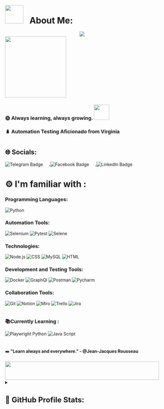 # <img src="https://media2.giphy.com/media/v1.Y2lkPTc5MGI3NjExcmswaGRvZGRxZ2Q2ZnViam5mOTg3N3JhdHNra3FrbmkzNmpyM3d6dyZlcD12MV9pbnRlcm5hbF9naWZfYnlfaWQmY3Q9cw/yPLFnK5wvLwxZUOw7o/giphy.gif" width="60" height="60"> &nbsp; About Me:
  <div style="flex-grow: 1; text-align: center;">
    <img src="https://readme-typing-svg.demolab.com?font=Fira+Code&pause=1000&color=63FFE1&center=true&vCenter=true&random=false&width=438&height=52&lines=Hello%2C+I'm+Katya.+Welcome!" style="display:inline-block;vertical-align:middle;">
  </div>  
  
<div style="display: flex; align-items: left;">
  <img src="https://media2.giphy.com/media/v1.Y2lkPTc5MGI3NjExeGh1a2g3cjkwc3U0MjZkbmdjeDQ1dWJqbGNsNXlqcXZ3MGt2YTlnYiZlcD12MV9pbnRlcm5hbF9naWZfYnlfaWQmY3Q9cw/kBwokNaE6NU9wyyDhj/giphy.gif" width="200" height="200" style="display:inline-block;vertical-align:middle;"> 
</div>


### 🌞 Always learning, always growing.  <img src="https://media2.giphy.com/media/v1.Y2lkPTc5MGI3NjExdzR4MDh5dG1nMTRzMHVmMWtlZDJhNGJneDFsZTJvaHJoZHcwY2thZiZlcD12MV9pbnRlcm5hbF9naWZfYnlfaWQmY3Q9cw/BEP2gtNN6f9hKSP0nX/giphy.gif" width="50" height="50">&nbsp;
### &#129670; Automation Testing Aficionado from Virginia 
<h1></h1>

## 🌐 Socials:  
<a href="https://web.telegram.org/kw/">
<img src="https://img.shields.io/badge/Facebook-b72e33?logo=facebook&logoColor=white" alt="Telegram Badge" style="display: inline-block; vertical-align: middle; margin-right: 20px;">
</a> 
<a href="https://web.telegram.org/kw/">
<img src="https://img.shields.io/badge/Telegram-00ffff?logo=telegram&logoColor=white" alt="Facebook Badge" style="display: inline-block; vertical-align: middle; margin-right: 20px;">
</a> 
<a href="https://www.linkedin.com/in/katerina-myshov-a18638215/">
<img src="https://img.shields.io/badge/LinkedIn-8d8d8d?logo=Linkedin&logoColor=white" alt="LinkedIn Badge" style="display: inline-block; vertical-align: middle;">
</a>


# ⚙️ I'm familiar with : 

### Programming Languages:
![Python](https://custom-icon-badges.demolab.com/badge/-Python-000080?style=for-the-badge&logo=Python&logoColor=white)
![]()

### Automation Tools:  
![Selenium](https://custom-icon-badges.demolab.com/badge/-Selenium-339933?style=for-the-badge&logo=Selenium&logoColor=white)
![Pytest](https://custom-icon-badges.demolab.com/badge/-pytest-e32636?style=for-the-badge&logo=Pytest&logoColor=white)
![Selene](https://custom-icon-badges.demolab.com/badge/-Selene-ffcc99?style=for-the-badge&logo=Selene&logoColor=white)

### Technologies:
![Node.js](https://custom-icon-badges.demolab.com/badge/-Node.js-821e3b?style=for-the-badge&logo=node.js&logoColor=white)
![CSS](https://custom-icon-badges.demolab.com/badge/-CSS-8df1d4?style=for-the-badge&logo=CSS&logoColor=white)
![MySQL](https://custom-icon-badges.demolab.com/badge/-MySQL-db7093?style=for-the-badge&logo=MySQL&logoColor=black)
![HTML](https://custom-icon-badges.demolab.com/badge/-HTML-404040?style=for-the-badge&logo=HTML&logoColor=white)

### Development and Testing Tools:
![Docker](https://custom-icon-badges.demolab.com/badge/-Docker-008080?style=for-the-badge&logo=Docker&logoColor=white)
![GraphQl](https://custom-icon-badges.demolab.com/badge/-GraphQl-cfb53b?style=for-the-badge&logo=GraohQl&logoColor=white)
![Postman](https://custom-icon-badges.demolab.com/badge/-Postman-800080?style=for-the-badge&logo=Postman&logoColor=white)
![Pycharm](https://custom-icon-badges.demolab.com/badge/-Pycharm-cd5c5c?style=for-the-badge&logo=Pycharm&logoColor=white)

### Collaboration Tools: 
![Git](https://custom-icon-badges.demolab.com/badge/-Git-4f7942?style=for-the-badge&logo=Git&logoColor=white)
![Notion](https://custom-icon-badges.demolab.com/badge/-Notion-4682b4?style=for-the-badge&logo=Notion&logoColor=white)
![Miro](https://custom-icon-badges.demolab.com/badge/-Miro-ed9121?style=for-the-badge&logo=Miro&logoColor=white)
![Trello](https://custom-icon-badges.demolab.com/badge/-Trello-f984e5?style=for-the-badge&logo=Trello&logoColor=white)
![Jira](https://custom-icon-badges.demolab.com/badge/-Jira-007ba7?style=for-the-badge&logo=Jira&logoColor=white)

<h1></h1>

### 📚Currently Learning : 
![Playwright Python](https://custom-icon-badges.demolab.com/badge/-Playwright-7ba05b?style=for-the-badge&logo=Playwright&logoColor=white)
![Java Script](https://custom-icon-badges.demolab.com/badge/-JavaScript-800000?style=for-the-badge&logo=JavaScript&logoColor=white)
<h1></h1>

#### :black_nib: "Learn always and everywhere." - @Jean-Jacques Rousseau
<img src="https://i.imgur.com/dBaSKWF.gif" height="60" width="100%">     
<details>
  <summary>
    <h2 style="font-size: 24px;">📎 GitHub Profile Stats:</h2>
  </summary>
  <a href="https://github.com/KatyaMy/github-readme-stats"><img align="center" src="https://github-readme-stats.vercel.app/api?username=KatyaMy&show_icons=true&include_all_commits=true&theme=chartreuse-dark&hide_border=true" alt="KatyaMy's github stats" /></a>
  <a href="https://github.com/KatyaMy/github-readme-stats"><img align="center" src="https://github-readme-stats.vercel.app/api/top-langs/?username=KatyaMy&layout=compact&theme=chartreuse-dark&hide_border=true" /></a>
  <div align='left'>
    <a href="https://git.io/streak-stats">
      <img src="https://streak-stats.demolab.com/?user=KatyaMy&theme=chartreuse-dark" alt="GitHub Streak" />
    </a>
  </div>
</details>


<img src="https://komarev.com/ghpvc/?username=KatyaMy&style=flat-square&color=yellow" alt=""/>
</div>
